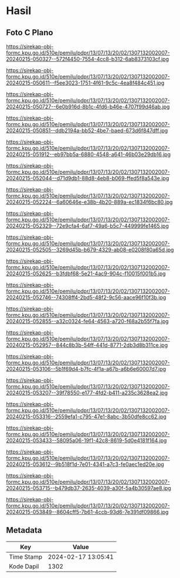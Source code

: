 # Hasil

## Foto C Plano

https://sirekap-obj-formc.kpu.go.id/510e/pemilu/pdpr/13/07/13/20/02/1307132002007-20240215-050327--572f4450-7554-4cc8-b312-6ab8373103cf.jpg

https://sirekap-obj-formc.kpu.go.id/510e/pemilu/pdpr/13/07/13/20/02/1307132002007-20240215-050611--f5ee3023-1751-4f61-9c5c-4ea8f484c451.jpg

https://sirekap-obj-formc.kpu.go.id/510e/pemilu/pdpr/13/07/13/20/02/1307132002007-20240215-050727--6e0b916d-8b1c-4fd6-b46e-4707f99d46ab.jpg

https://sirekap-obj-formc.kpu.go.id/510e/pemilu/pdpr/13/07/13/20/02/1307132002007-20240215-050851--ddb2194a-bb52-4be7-baed-673d6f847dff.jpg

https://sirekap-obj-formc.kpu.go.id/510e/pemilu/pdpr/13/07/13/20/02/1307132002007-20240215-051912--eb97bb5a-6880-4548-a641-46b03e29db16.jpg

https://sirekap-obj-formc.kpu.go.id/510e/pemilu/pdpr/13/07/13/20/02/1307132002007-20240215-052044--d71d9db1-88d8-4eb8-b069-ffed5f8a543e.jpg

https://sirekap-obj-formc.kpu.go.id/510e/pemilu/pdpr/13/07/13/20/02/1307132002007-20240215-052224--6a60646e-e38b-4b20-889a-ec1834f6bc80.jpg

https://sirekap-obj-formc.kpu.go.id/510e/pemilu/pdpr/13/07/13/20/02/1307132002007-20240215-052329--72e9cfa4-6af7-49a6-b5c7-449999fe1465.jpg

https://sirekap-obj-formc.kpu.go.id/510e/pemilu/pdpr/13/07/13/20/02/1307132002007-20240215-052505--3269d45b-b679-4329-ab08-e0208f80a65d.jpg

https://sirekap-obj-formc.kpu.go.id/510e/pemilu/pdpr/13/07/13/20/02/1307132002007-20240215-052625--b3fdbf68-5e21-4ac9-904c-f10015f001b5.jpg

https://sirekap-obj-formc.kpu.go.id/510e/pemilu/pdpr/13/07/13/20/02/1307132002007-20240215-052746--74308ff4-2bd5-48f2-9c56-aace96f10f3b.jpg

https://sirekap-obj-formc.kpu.go.id/510e/pemilu/pdpr/13/07/13/20/02/1307132002007-20240215-052855--a32c0324-fe64-4563-a720-f68a2b55f7fa.jpg

https://sirekap-obj-formc.kpu.go.id/510e/pemilu/pdpr/13/07/13/20/02/1307132002007-20240215-052957--844c8b3b-54ff-441d-8771-2db3d8b311ce.jpg

https://sirekap-obj-formc.kpu.go.id/510e/pemilu/pdpr/13/07/13/20/02/1307132002007-20240215-053106--5b1f69d4-b7fc-4f1a-a67b-a6b6e60007d7.jpg

https://sirekap-obj-formc.kpu.go.id/510e/pemilu/pdpr/13/07/13/20/02/1307132002007-20240215-053207--39f78550-e177-4fd2-b411-a235c3628ea2.jpg

https://sirekap-obj-formc.kpu.go.id/510e/pemilu/pdpr/13/07/13/20/02/1307132002007-20240215-053316--2559efa1-c795-47e1-8abc-3b50dfe8cc62.jpg

https://sirekap-obj-formc.kpu.go.id/510e/pemilu/pdpr/13/07/13/20/02/1307132002007-20240215-053433--58095a06-19f1-42c8-8619-5d0e4181f164.jpg

https://sirekap-obj-formc.kpu.go.id/510e/pemilu/pdpr/13/07/13/20/02/1307132002007-20240215-053612--9b518f1d-7e01-4341-a7c3-fe0aec1ed20e.jpg

https://sirekap-obj-formc.kpu.go.id/510e/pemilu/pdpr/13/07/13/20/02/1307132002007-20240215-053715--b479db37-2635-4039-a30f-5a4b30597ae8.jpg

https://sirekap-obj-formc.kpu.go.id/510e/pemilu/pdpr/13/07/13/20/02/1307132002007-20240215-053849--8604cff5-7b61-4ccb-93d6-7e391df09866.jpg


## Metadata

| Key        | Value               |
| ---------- | ------------------- |
| Time Stamp | 2024-02-17 13:05:41 |
| Kode Dapil | 1302                |




